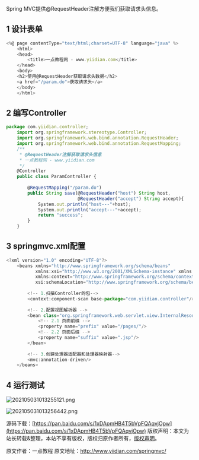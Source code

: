 


Spring MVC提供@RequestHeader注解方便我们获取请求头信息。

## 1 设计表单


```js 
<%@ page contentType="text/html;charset=UTF-8" language="java" %>
    <html>
    <head>
        <title>一点教程网 - www.yiidian.com</title>
    </head>
    <body>
    <h2>使用@RequestHeader获取请求头数据</h2>
    <a href="/param.do">获取请求头</a>
    </body>
    </html>
```

## 2 编写Controller


```js 
package com.yiidian.controller;
    import org.springframework.stereotype.Controller;
    import org.springframework.web.bind.annotation.RequestHeader;
    import org.springframework.web.bind.annotation.RequestMapping;
    /**
     * @RequestHeader注解获取请求头信息
     * 一点教程网 - www.yiidian.com
     */
    @Controller
    public class ParamController {
    
        @RequestMapping("/param.do")
        public String save(@RequestHeader("host") String host,
                           @RequestHeader("accept") String accept){
            System.out.println("host---"+host);
            System.out.println("accept---"+accept);
            return "success";
        }
    }
```

## 3 springmvc.xml配置


```js 
<?xml version="1.0" encoding="UTF-8"?>
    <beans xmlns="http://www.springframework.org/schema/beans"
           xmlns:xsi="http://www.w3.org/2001/XMLSchema-instance" xmlns:mvc="http://www.springframework.org/schema/mvc"
           xmlns:context="http://www.springframework.org/schema/context"
           xsi:schemaLocation="http://www.springframework.org/schema/beans http://www.springframework.org/schema/beans/spring-beans.xsd http://www.springframework.org/schema/mvc http://www.springframework.org/schema/mvc/spring-mvc.xsd http://www.springframework.org/schema/context http://www.springframework.org/schema/context/spring-context.xsd">
    
        <!-- 1.扫描Controller的包-->
        <context:component-scan base-package="com.yiidian.controller"/>
    
        <!-- 2.配置视图解析器 -->
        <bean class="org.springframework.web.servlet.view.InternalResourceViewResolver">
            <!-- 2.1 页面前缀 -->
            <property name="prefix" value="/pages/"/>
            <!-- 2.2 页面后缀 -->
            <property name="suffix" value=".jsp"/>
        </bean>
    
        <!-- 3.创建处理器适配器和处理器映射器-->
        <mvc:annotation-driven/>
    </beans>
```

## 4 运行测试

![202105031013255121.png](https://gitee.com/hezhiyuan007/java-study/raw/master/images/SpringMVC/ee365bc0-0c5a-4267-82ff-ea1142f89d0b.png)

![202105031013256442.png](https://gitee.com/hezhiyuan007/java-study/raw/master/images/SpringMVC/6cfb67b7-2110-4bf2-9c39-c3e9b3679321.png)

源码下载：[https://pan.baidu.com/s/1xDApmHB4T5bVpFQAqvjOpw](https://pan.baidu.com/s/1xDApmHB4T5bVpFQAqvjOpw)
版权声明：本文为站长转载&整理，本站不享有版权，版权归原作者所有，[版权声明](https://gitee.com/hezhiyuan007/java-notes/raw/master/disclaimer.md)。




原文作者：一点教程 原文地址：http://www.yiidian.com/springmvc/